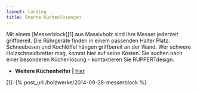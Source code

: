 ```yaml
---
layout: landing
title: Smarte Küchenlösungen
---
```


Mit einem [Messerblock][1] aus Massivholz sind Ihre Messer jederzeit griffbereit.
Die Rührgeräte finden in einem passenden Halter Platz.
Schneebesen und Kochlöffel hängen griffbereit an der Wand.
Wer schwere Holzschneidbretter mag, kommt hier auf seine Kosten.
Sie suchen nach einer besonderen Küchenlösung - kontaktieren Sie RUPPERTdesign.

- **Weitere Küchenhelfer \|** <a href="{{ site.baseurl }}/holzwerke/#kueche">hier</a>

[1]: {% post_url /holzwerke/2014-09-28-messerblock %}
